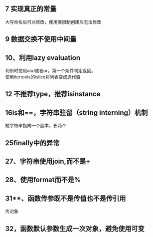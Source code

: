 ## 7 实现真正的常量   
大写命名后可以修改，使用类限制创建后无法修改
## 9 数据交换不使用中间量
## 10、利用lazy evaluation
判断时使用and或者or，第一个条件判定返回。     
使用itertools的islice将列表变成迭代器      
## 12 不推荐type，推荐isinstance 

## 16is和==，字符串驻留（string interning）机制
短字符串指向一个副本，长两个
## 25finally中的异常
## 27、字符串使用join,而不是+
## 28、使用format而不是%

## 31**、函数传参既不是传值也不是传引用
传对象
## 32，函数默认参数生成一次对象，避免使用可变
